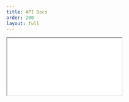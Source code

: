 ```yaml
---
title: API Docs
order: 200
layout: full
---
```


<iframe class="full-embed" src="content/index.html"></iframe>
